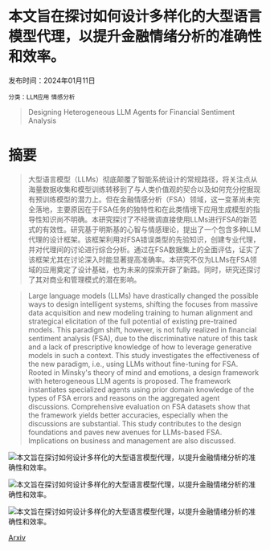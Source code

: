 # 本文旨在探讨如何设计多样化的大型语言模型代理，以提升金融情绪分析的准确性和效率。

发布时间：2024年01月11日

`分类：LLM应用` `情感分析`

> Designing Heterogeneous LLM Agents for Financial Sentiment Analysis

# 摘要

> 大型语言模型（LLMs）彻底颠覆了智能系统设计的常规路径，将关注点从海量数据收集和模型训练转移到了与人类价值观的契合以及如何充分挖掘现有预训练模型的潜力上。但在金融情感分析（FSA）领域，这一变革尚未完全落地，主要原因在于FSA任务的独特性和在此类情境下应用生成模型的指导性知识尚不明确。本研究探讨了不经微调直接使用LLMs进行FSA的新范式的有效性。研究基于明斯基的心智与情感理论，提出了一个包含多种LLM代理的设计框架。该框架利用对FSA错误类型的先验知识，创建专业代理，并对代理间的讨论进行综合分析。通过在FSA数据集上的全面评估，证实了该框架尤其在讨论深入时能显著提高准确率。本研究不仅为LLMs在FSA领域的应用奠定了设计基础，也为未来的探索开辟了新路。同时，研究还探讨了其对商业和管理模式的潜在影响。

> Large language models (LLMs) have drastically changed the possible ways to design intelligent systems, shifting the focuses from massive data acquisition and new modeling training to human alignment and strategical elicitation of the full potential of existing pre-trained models. This paradigm shift, however, is not fully realized in financial sentiment analysis (FSA), due to the discriminative nature of this task and a lack of prescriptive knowledge of how to leverage generative models in such a context. This study investigates the effectiveness of the new paradigm, i.e., using LLMs without fine-tuning for FSA. Rooted in Minsky's theory of mind and emotions, a design framework with heterogeneous LLM agents is proposed. The framework instantiates specialized agents using prior domain knowledge of the types of FSA errors and reasons on the aggregated agent discussions. Comprehensive evaluation on FSA datasets show that the framework yields better accuracies, especially when the discussions are substantial. This study contributes to the design foundations and paves new avenues for LLMs-based FSA. Implications on business and management are also discussed.

![本文旨在探讨如何设计多样化的大型语言模型代理，以提升金融情绪分析的准确性和效率。](../../..//opt/data/Projects/HuggingArxiv/paper_images/2401.05799/x1.png)

![本文旨在探讨如何设计多样化的大型语言模型代理，以提升金融情绪分析的准确性和效率。](../../..//opt/data/Projects/HuggingArxiv/paper_images/2401.05799/emotion.png)

![本文旨在探讨如何设计多样化的大型语言模型代理，以提升金融情绪分析的准确性和效率。](../../..//opt/data/Projects/HuggingArxiv/paper_images/2401.05799/x2.png)

[Arxiv](https://arxiv.org/abs/2401.05799)
